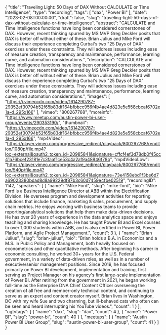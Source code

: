 {
  "title": "Traveling Light: 50 Days of DAX Without CALCULATE or Time Intelligence",
  "type": "recording",
  "tags": [
    "dax",
    "Power BI"
  ],
  "date": "2023-02-08T00:00:00",
  "draft": false,
  "slug": "traveling-light-50-days-of-dax-without-calculate-or-time-intelligence",
  "abstract": "CALCULATE and Time Intelligence functions have long been considered cornerstones of DAX. However, recent thinking spurred by MS MVP Greg Deckler posits that DAX is better off without either of these. Brian Julius and Mike Ford will discuss their experience completing Curbal's two \"25 Days of DAX\" exercises under these constraints. They will address issues including ease of measure creation, transparency and maintenance, performance, learning curve, and automation considerations.",
  "description": "CALCULATE and Time Intelligence functions have long been considered cornerstones of DAX. However, recent thinking spurred by MS MVP Greg Deckler posits that DAX is better off without either of these. Brian Julius and Mike Ford will discuss their experience completing Curbal's two \"25 Days of DAX\" exercises under these constraints. They will address issues including ease of measure creation, transparency and maintenance, performance, learning curve, and automation considerations.",
  "images": [
    "https://i.vimeocdn.com/video/1614290787-29352ef30794b52f65b83df164bfbbcc956f4b4ae4d823e5e558cbcaf6702e1a-d_295x166"
  ],
  "vimeo": "800267768",
  "moreinfo": "https://www.meetup.com/austin-power-bi-user-group/events/290353190/",
  "thumbnail": "https://i.vimeocdn.com/video/1614290787-29352ef30794b52f65b83df164bfbbcc956f4b4ae4d823e5e558cbcaf6702e1a-d_295x166",
  "mp4Video": "https://player.vimeo.com/progressive_redirect/playback/800267768/rendition/1080p/file.mp4?loc=external&oauth2_token_id=20985841&signature=cffcf4ef3d78db0f45cc41a76bcef23181e7c3faaf1ce53c4a2af9a48846f78b",
  "mp4VideoLow": "https://player.vimeo.com/progressive_redirect/playback/800267768/rendition/540p/file.mp4?loc=external&oauth2_token_id=20985841&signature=73e4158ebd1f3be6d7a69023380bdad8d8a99229df87b3c60d7459e4fbe02519",
  "recordingID": 1142,
  "speakers": [
    {
      "name": "Mike Ford",
      "slug": "mike-ford",
      "bio": "Mike Ford is a Business Intelligence Director at ABB within the Electrification Division. He oversees program and development activities for reporting solutions that include finance, marketing & sales, procurement, and supply chain metrics. He enjoys working with business teams to provide reporting/analytical solutions that help them make data-driven decisions. He has over 20 years of experience in the data analytics space and enjoys teaching and sharing knowledge. He has taught Power BI and Excel courses to over 1,000 students within ABB, and is also certified in Power BI, Power Platform, and Agile Project Management.",
      "count": 3
    },
    {
      "name": "Brian Julius",
      "slug": "brian-julius",
      "bio": "Brian holds a B.A. in Economics and a M.S. in Public Policy and Management, both heavily focused on econometrics and other quantitative methods. After beginning his career in economic consulting, he worked 30+ years for the U.S. Federal government, in a variety of data-driven roles, as well as in a number of executive/senior management positions. Since 2019, he has focused primarily on Power BI development, implementation and training, first serving as Project Manager on his agency's first large-scale implementation of Power BI. After retiring from the government in 2021, he began working full-time as the Enterprise DNA Chief Content Officer overseeing the creation of all free and member-only technical content, and continuing to serve as an expert and content creator myself. Brian lives in Washington, DC with my wife Sue and two charming, but ill-behaved cats who often can be seen and heard interrupting his YouTube videos.",
      "count": 1
    }
  ],
  "ugtvtags": [
    {
      "name": "dax",
      "slug": "dax",
      "count": 4
    },
    {
      "name": "Power BI",
      "slug": "power-bi",
      "count": 40
    }
  ],
  "meetups": [
    {
      "name": "Austin Power BI User Group",
      "slug": "austin-power-bi-user-group",
      "count": 41
    }
  ]
}